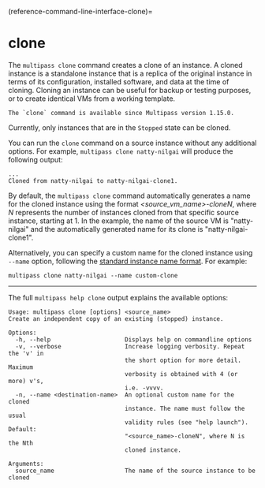 (reference-command-line-interface-clone)=
# clone

The `multipass clone` command creates a clone of an instance. A cloned instance is a standalone instance that is a replica of the original instance in terms of its configuration, installed software, and data at the time of cloning. Cloning an instance can be useful for backup or testing purposes, or to create identical VMs from a working template.

```{caution}
The `clone` command is available since Multipass version 1.15.0.
```

Currently, only instances that are in the `Stopped` state can be cloned.

You can run the `clone` command  on a source instance without any additional options. For example, `multipass clone natty-nilgai` will produce the following output:

```{code-block} text
...
Cloned from natty-nilgai to natty-nilgai-clone1.
```

By default, the `multipass clone` command automatically generates a name for the cloned instance using the format *<source_vm_name>-cloneN*, where *N* represents the number of instances cloned from that specific source instance, starting at 1. In the example, the name of the source VM is "natty-nilgai" and the automatically generated name for its clone is "natty-nilgai-clone1".

Alternatively, you can specify a custom name for the cloned instance using `--name` option, following the [standard instance name format](/reference/instance-name-format). For example:

```{code-block} text
multipass clone natty-nilgai --name custom-clone
```

---

The full `multipass help clone` output explains the available options:

```{code-block} text
Usage: multipass clone [options] <source_name>
Create an independent copy of an existing (stopped) instance.

Options:
  -h, --help                     Displays help on commandline options
  -v, --verbose                  Increase logging verbosity. Repeat the 'v' in
                                 the short option for more detail. Maximum
                                 verbosity is obtained with 4 (or more) v's,
                                 i.e. -vvvv.
  -n, --name <destination-name>  An optional custom name for the cloned
                                 instance. The name must follow the usual
                                 validity rules (see "help launch"). Default:
                                 "<source_name>-cloneN", where N is the Nth
                                 cloned instance.

Arguments:
  source_name                    The name of the source instance to be cloned
```
